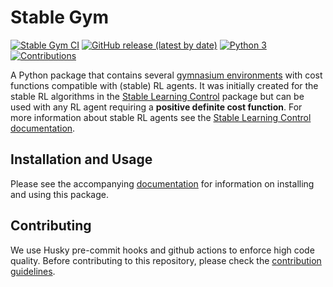 # Stable Gym

[![Stable Gym CI](https://github.com/rickstaa/stable-gym/actions/workflows/stable_gym.yml/badge.svg)](https://github.com/rickstaa/stable-gym/actions/workflows/stable_gym.yml)
[![GitHub release (latest by date)](https://img.shields.io/github/v/release/rickstaa/stable-gym)](https://github.com/rickstaa/stable-gym/releases)
[![Python 3](https://img.shields.io/badge/Python->=3.7-brightgreen)](https://www.python.org/)
[![Contributions](https://img.shields.io/badge/contributions-welcome-brightgreen.svg)](CONTRIBUTING.md)

A Python package that contains several [gymnasium environments](https://gymnasium.farama.org/)
with cost functions compatible with (stable) RL agents. It was initially created for the stable RL
algorithms in the [Stable Learning Control](https://github.com/rickstaa/stable-learning-control) package but can be
used with any RL agent requiring a **positive definite cost function**. For more information about stable
RL agents see the [Stable Learning Control documentation](https://rickstaa.dev/stable-learning-control).

## Installation and Usage

Please see the accompanying [documentation](https://rickstaa.dev/stable-gym) for information on installing and using this package.

## Contributing

<!--alex ignore husky-hooks-->

We use Husky pre-commit hooks and github actions to enforce high code quality. Before contributing to this repository, please check the [contribution guidelines](CONTRIBUTING.md).
